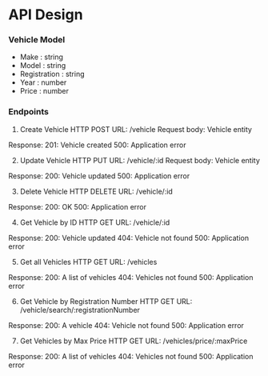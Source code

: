 # API Design

### Vehicle Model
- Make : string
- Model : string
- Registration : string
- Year : number
- Price : number

### Endpoints

1. Create Vehicle
HTTP POST
URL: /vehicle
Request body: Vehicle entity

Response:   201: Vehicle created
            500: Application error

2. Update Vehicle
HTTP PUT
URL: /vehicle/:id
Request body: Vehicle entity

Response:   200: Vehicle updated
            500: Application error

3. Delete Vehicle
HTTP DELETE
URL: /vehicle/:id

Response:   200: OK
            500: Application error

4. Get Vehicle by ID
HTTP GET
URL: /vehicle/:id

Response:   200: Vehicle updated
            404: Vehicle not found
            500: Application error           

5. Get all Vehicles
HTTP GET
URL: /vehicles

Response:   200: A list of vehicles
            404: Vehicles not found
            500: Application error 

6. Get Vehicle by Registration Number
HTTP GET
URL: /vehicle/search/:registrationNumber

Response:   200: A vehicle
            404: Vehicle not found
            500: Application error 

7. Get Vehicles by Max Price
HTTP GET
URL: /vehicles/price/:maxPrice

Response:   200: A list of vehicles
            404: Vehicles not found
            500: Application error 